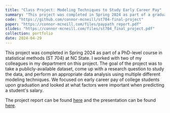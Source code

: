 ```yaml
---
title: "Class Project: Modeling Techniques to Study Early Career Pay"
summary: "This project was completed in Spring 2024 as part of a graduate course in statistical methods. We applied multiple different modeling techniques to study early career pay for students who recently graduated with their undergraduate degree."
code: "https://github.com/connor-mcneill/st704-final-project"
paper: "https://connor-mcneill.com/files/paypath_report.pdf"
slides: "https://connor-mcneill.com/files/st704_final_project.pdf"
collection: portfolio
date: 2024-04-29
---
```


This project was completed in Spring 2024 as part of a PhD-level course in statistical methods (ST 704) at NC State. I worked with two of my colleagues in my department on this project. The goal of the project was to take a publicly-available dataset, come up with a research question to study the data, and perform an appropriate data analysis using multiple different modeling techniques. We focused on early career pay of college students upon graduation and looked at what factors were important when predicting a student's salary. 

The project report can be found [here](https://connor-mcneill.com/files/paypath_report.pdf) and the presentation can be found [here](https://connor-mcneill.com/files/st704_final_project.pdf). 
